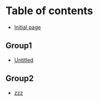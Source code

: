 # Table of contents

* [Initial page](README.md)

## Group1

* [Untitled](group1/untitled.md)

## Group2

* [zzz](group2/zzz.md)

